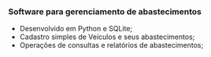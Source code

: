 ### Software para gerenciamento de abastecimentos

- Desenvolvido em Python e SQLite;
- Cadastro simples de Veículos e seus abastecimentos;
- Operações de consultas e relatórios de abastecimentos;
